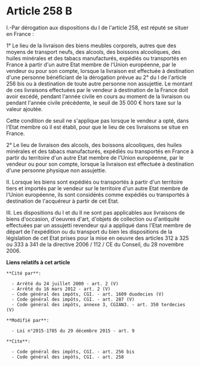 # Article 258 B

I.-Par dérogation aux dispositions du I de l'article 258, est réputé se situer en France : 

1° Le lieu de la livraison des biens meubles corporels, autres que des moyens de transport neufs, des alcools, des boissons
alcooliques, des huiles minérales et des tabacs manufacturés, expédiés ou transportés en France à partir d'un autre Etat
membre de l'Union européenne, par le vendeur ou pour son compte, lorsque la livraison est effectuée à destination d'une
personne bénéficiant de la dérogation prévue au 2° du I de l'article 256 bis ou à destination de toute autre personne non
assujettie. Le montant de ces livraisons effectuées par le vendeur à destination de la France doit avoir excédé, pendant
l'année civile en cours au moment de la livraison ou pendant l'année civile précédente, le seuil de 35 000 € hors taxe sur la
valeur ajoutée. 

Cette condition de seuil ne s'applique pas lorsque le vendeur a opté, dans l'Etat membre où il est établi, pour que le lieu
de ces livraisons se situe en France. 

2° Le lieu de livraison des alcools, des boissons alcooliques, des huiles minérales et des tabacs manufacturés, expédiés ou
transportés en France à partir du territoire d'un autre Etat membre de l'Union européenne, par le vendeur ou pour son compte,
lorsque la livraison est effectuée à destination d'une personne physique non assujettie. 

II. Lorsque les biens sont expédiés ou transportés à partir d'un territoire tiers et importés par le vendeur sur le
territoire d'un autre Etat membre de l'Union européenne, ils sont considérés comme expédiés ou transportés à destination de
l'acquéreur à partir de cet Etat. 

III. Les dispositions du I et du II ne sont pas applicables aux livraisons de biens d'occasion, d'oeuvres d'art, d'objets de
collection ou d'antiquité effectuées par un assujetti revendeur qui a appliqué dans l'Etat membre de départ de l'expédition
ou du transport du bien les dispositions de la législation de cet Etat prises pour la mise en oeuvre des articles 312 à 325
ou 333 à 341 de la directive 2006 / 112 / CE du Conseil, du 28 novembre 2006.

**Liens relatifs à cet article**

	**Cité par**:

	  - Arrêté du 24 juillet 2000 - art. 2 (V)
	  - Arrêté du 16 mars 2012 - art. 2 (V)
	  - Code général des impôts, CGI. - art. 1609 duodecies (V)
	  - Code général des impôts, CGI. - art. 287 (V)
	  - Code général des impôts, annexe 3, CGIAN3. - art. 350 terdecies (V)

	**Modifié par**:

	  - Loi n°2015-1785 du 29 décembre 2015 - art. 9

	**Cite**:

	  - Code général des impôts, CGI. - art. 256 bis
	  - Code général des impôts, CGI. - art. 258

